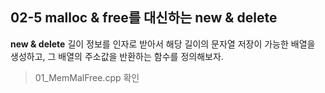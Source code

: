 02-5 malloc & free를 대신하는 new & delete
---

**new & delete**
길이 정보를 인자로 받아서 해당 길이의 문자열 저장이 가능한 배열을 생성하고, 그 배열의 주소값을 반환하는 함수를 정의해보자.
> 01_MemMalFree.cpp 확인

